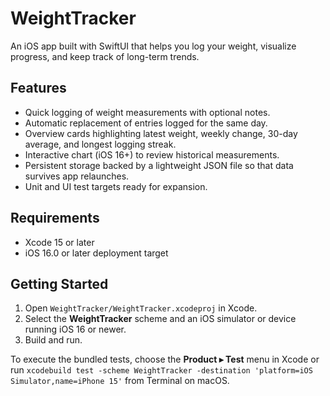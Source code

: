 # WeightTracker

An iOS app built with SwiftUI that helps you log your weight, visualize progress, and keep track of long-term trends.

## Features

- Quick logging of weight measurements with optional notes.
- Automatic replacement of entries logged for the same day.
- Overview cards highlighting latest weight, weekly change, 30-day average, and longest logging streak.
- Interactive chart (iOS 16+) to review historical measurements.
- Persistent storage backed by a lightweight JSON file so that data survives app relaunches.
- Unit and UI test targets ready for expansion.

## Requirements

- Xcode 15 or later
- iOS 16.0 or later deployment target

## Getting Started

1. Open `WeightTracker/WeightTracker.xcodeproj` in Xcode.
2. Select the **WeightTracker** scheme and an iOS simulator or device running iOS 16 or newer.
3. Build and run.

To execute the bundled tests, choose the **Product ▸ Test** menu in Xcode or run `xcodebuild test -scheme WeightTracker -destination 'platform=iOS Simulator,name=iPhone 15'` from Terminal on macOS.
